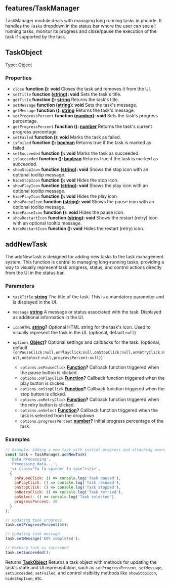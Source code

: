 <!-- Generated by documentation.js. Update this documentation by updating the source code. -->

## features/TaskManager

TaskManager module deals with managing long running tasks in phcode. It handles the `Tasks` dropdown in the status
bar where the user can see all running tasks, monitor its progress and close/pause the execution of the task if
supported by the task.

## TaskObject

Type: [Object][1]

### Properties

*   `close` **function (): void** Closes the task and removes it from the UI.
*   `setTitle` **function ([string][2]): void** Sets the task's title.
*   `getTitle` **function (): [string][2]** Returns the task's title.
*   `setMessage` **function ([string][2]): void** Sets the task's message.
*   `getMessage` **function (): [string][2]** Returns the task's message.
*   `setProgressPercent` **function ([number][3]): void** Sets the task's progress percentage.
*   `getProgressPercent` **function (): [number][3]** Returns the task's current progress percentage.
*   `setFailed` **function (): void** Marks the task as failed.
*   `isFailed` **function (): [boolean][4]** Returns true if the task is marked as failed.
*   `setSucceeded` **function (): void** Marks the task as succeeded.
*   `isSucceeded` **function (): [boolean][4]** Returns true if the task is marked as succeeded.
*   `showStopIcon` **function ([string][2]): void** Shows the stop icon with an optional tooltip message.
*   `hideStopIcon` **function (): void** Hides the stop icon.
*   `showPlayIcon` **function ([string][2]): void** Shows the play icon with an optional tooltip message.
*   `hidePlayIcon` **function (): void** Hides the play icon.
*   `showPauseIcon` **function ([string][2]): void** Shows the pause icon with an optional tooltip message.
*   `hidePauseIcon` **function (): void** Hides the pause icon.
*   `showRestartIcon` **function ([string][2]): void** Shows the restart (retry) icon with an optional tooltip message.
*   `hideRestartIcon` **function (): void** Hides the restart (retry) icon.

## addNewTask

The addNewTask is designed for adding new tasks to the task management system. This function is central to
managing long-running tasks, providing a way to visually represent task progress, status, and control actions
directly from the UI in the status bar.

### Parameters

*   `taskTitle` **[string][2]** The title of the task. This is a mandatory parameter and is displayed in the UI.
*   `message` **[string][2]** A message or status associated with the task. Displayed as additional information in the UI.
*   `iconHTML` **[string][2]?** Optional HTML string for the task's icon. Used to visually represent the task in the UI. (optional, default `null`)
*   `options` **[Object][1]?** Optional settings and callbacks for the task. (optional, default `{onPauseClick:null,onPlayClick:null,onStopClick:null,onRetryClick:null,onSelect:null,progressPercent:null}`)

    *   `options.onPauseClick` **[Function][5]?** Callback function triggered when the pause button is clicked.
    *   `options.onPlayClick` **[Function][5]?** Callback function triggered when the play button is clicked.
    *   `options.onStopClick` **[Function][5]?** Callback function triggered when the stop button is clicked.
    *   `options.onRetryClick` **[Function][5]?** Callback function triggered when the retry button is clicked.
    *   `options.onSelect` **[Function][5]?** Callback function triggered when the task is selected from the dropdown.
    *   `options.progressPercent` **[number][3]?** Initial progress percentage of the task.

### Examples

```javascript
// Example: Adding a new task with initial progress and attaching event handlers
const task = TaskManager.addNewTask(
  'Data Processing',
  'Processing data...',
  '<i class="fa fa-spinner fa-spin"></i>',
  {
    onPauseClick: () => console.log('Task paused'),
    onPlayClick: () => console.log('Task resumed'),
    onStopClick: () => console.log('Task stopped'),
    onRetryClick: () => console.log('Task retried'),
    onSelect: () => console.log('Task selected'),
    progressPercent: 20
  }
);

// Updating task progress
task.setProgressPercent(60);

// Updating task message
task.setMessage('60% completed');

// Marking task as succeeded
task.setSucceeded();
```

Returns **[TaskObject][6]** Returns a task object with methods for updating the task's state and UI representation,
such as `setProgressPercent`, `setMessage`, `setSucceeded`, `setFailed`, and control visibility methods
like `showStopIcon`, `hideStopIcon`, etc.

[1]: https://developer.mozilla.org/docs/Web/JavaScript/Reference/Global_Objects/Object

[2]: https://developer.mozilla.org/docs/Web/JavaScript/Reference/Global_Objects/String

[3]: https://developer.mozilla.org/docs/Web/JavaScript/Reference/Global_Objects/Number

[4]: https://developer.mozilla.org/docs/Web/JavaScript/Reference/Global_Objects/Boolean

[5]: https://developer.mozilla.org/docs/Web/JavaScript/Reference/Statements/function

[6]: #taskobject
